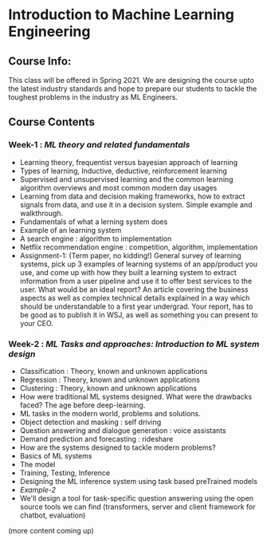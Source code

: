# Introduction to Machine Learning Engineering

## Course Info:
This class will be offered in Spring 2021. We are designing the course upto the latest industry standards and hope to prepare our students to tackle the toughest problems in the industry as ML Engineers.

## Course Contents

### Week-1 : *ML theory and related fundamentals*
 - Learning theory, frequentist versus bayesian approach of learning
 - Types of learning, Inductive, deductive, reinforcement learning
 - Supervised and unsupervised learning and the common learning algorithm overviews and most common modern day usages
 - Learning from data and decision making frameworks, how to extract signals from data, and use it in a decision system. Simple example and walkthrough. 
 - Fundamentals of what a lerning system does
 - Example of an learning system
  - A search engine : algorithm to implementation
  - Netflix recommendation engine : competition, algorithm, implementation
 - Assignment-1: (Term paper, no kidding!) General survey of learning systems, pick up 3 examples of learning systems of an app/product you use, and come up with how they built a learning system to extract information from a user pipeline and use it to offer best services to the user. What would be an ideal report? An article covering the business aspects as well as complex technical details explained in a way which should be understandable to a first year undergrad. Your report, has to be good as to publish it in WSJ, as well as something you can present to your CEO.

### Week-2 : *ML Tasks and approaches: Introduction to ML system design*
 - Classification : Theory, known and unknown applications
 - Regression : Theory, known and unknown applications
 - Clustering : Theory, known and unknown applications
 - How were traditional ML systems designed. What were the drawbacks faced? The age before deep-learning.
 - ML tasks in the modern world, problems and solutions.
 - Object detection and masking : self driving
 - Question answering and dialogue generation : voice assistants
 - Demand prediction and forecasting : rideshare
 - How are the systems designed to tackle modern problems?
 - Basics of ML systems
 - The model
  - Training, Testing, Inference
 - Designing the ML inference system using task based preTrained models
 - *Example-2*
  - We'll design a tool for task-specific question answering using the open source tools we can find (transformers, server and client framework for chatbot, evaluation)


(more content coming up) 
